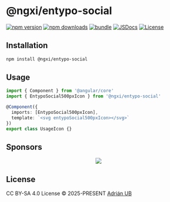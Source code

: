 # @ngxi/entypo-social

[![npm version][npm-version-src]][npm-version-href]
[![npm downloads][npm-downloads-src]][npm-downloads-href]
[![bundle][bundle-src]][bundle-href]
[![JSDocs][jsdocs-src]][jsdocs-href]
[![License][license-src]][license-href]

## Installation

```sh
npm install @ngxi/entypo-social
```

## Usage

```ts
import { Component } from '@angular/core'
import { EntypoSocial500pxIcon } from '@ngxi/entypo-social'

@Component({
  imports: [EntypoSocial500pxIcon],
  template: `<svg entypoSocial500pxIcon></svg>`
})
export class UsageIcon {}
```

## Sponsors

<p align="center">
  <a href="https://cdn.jsdelivr.net/gh/adrian-ub/static/sponsors.svg">
    <img src='https://cdn.jsdelivr.net/gh/adrian-ub/static/sponsors.svg'/>
  </a>
</p>

## License

CC BY-SA 4.0 License © 2025-PRESENT [Adrián UB](https://github.com/adrian-ub)

<!-- Badges -->

[npm-version-src]: https://img.shields.io/npm/v/@ngxi/entypo-social?style=flat&colorA=080f12&colorB=1fa669
[npm-version-href]: https://npmjs.com/package/@ngxi/entypo-social
[npm-downloads-src]: https://img.shields.io/npm/dm/@ngxi/entypo-social?style=flat&colorA=080f12&colorB=1fa669
[npm-downloads-href]: https://npmjs.com/package/@ngxi/entypo-social
[bundle-src]: https://img.shields.io/bundlephobia/minzip/@ngxi/entypo-social?style=flat&colorA=080f12&colorB=1fa669&label=minzip
[bundle-href]: https://bundlephobia.com/result?p=@ngxi/entypo-social
[license-src]: https://img.shields.io/npm/l/@ngxi/entypo-social?style=flat&colorA=080f12&colorB=1fa669
[license-href]: https://github.com/adrian-ub/ngxi/blob/main/LICENSE
[jsdocs-src]: https://img.shields.io/badge/jsdocs-reference-080f12?style=flat&colorA=080f12&colorB=1fa669
[jsdocs-href]: https://www.jsdocs.io/package/@ngxi/entypo-social
